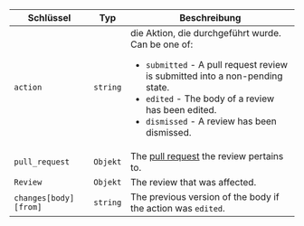 | Schlüssel             | Typ      | Beschreibung                                                                |
| --------------------- | -------- | --------------------------------------------------------------------------- |
| `action`              | `string` | die Aktion, die durchgeführt wurde. Can be one of:<ul><li>`submitted` - A pull request review is submitted into a non-pending state.</li><li>`edited` - The body of a review has been edited.</li><li>`dismissed` - A review has been dismissed.</li></ul> |
| `pull_request`        | `Objekt` | The [pull request](/v3/pulls/) the review pertains to.                      |
| `Review`              | `Objekt` | The review that was affected.                                               |
| `changes[body][from]` | `string` | The previous version of the body if the action was `edited`.                |